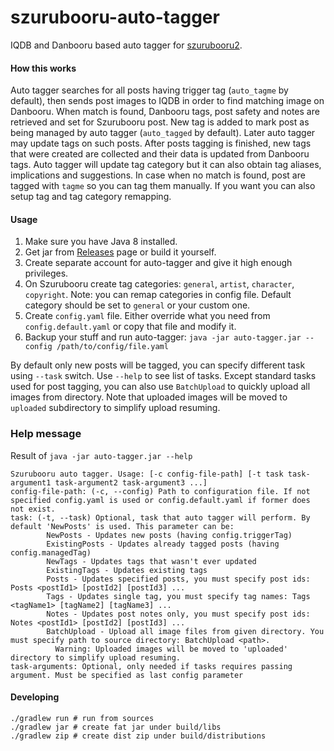 # szurubooru-auto-tagger

IQDB and Danbooru based auto tagger for [szurubooru2](https://github.com/rr-/szurubooru).

#### How this works
Auto tagger searches for all posts having trigger tag (`auto_tagme` by default), then sends post images to IQDB in order
to find matching image on Danbooru. When match is found, Danbooru tags, post safety and notes are retrieved and set for Szurubooru post.
New tag is added to mark post as being managed by auto tagger (`auto_tagged` by default). Later auto tagger may update
tags on such posts. After posts tagging is finished, new tags that were created are collected and their data is updated
from Danbooru tags. Auto tagger will update tag category but it can also obtain tag aliases, implications and suggestions.
In case when no match is found, post are tagged with `tagme` so you can tag them manually. If you want you can also setup
tag and tag category remapping.
 
#### Usage

1. Make sure you have Java 8 installed. 
2. Get jar from [Releases](https://github.com/kotcrab/szurubooru-auto-tagger/releases) page or build it yourself.
3. Create separate account for auto-tagger and give it high enough privileges.
4. On Szurubooru create tag categories: `general`, `artist`, `character`, `copyright`. Note: you can remap categories in config file.
Default category should be set to `general` or your custom one.
4. Create `config.yaml` file. Either override what you need from `config.default.yaml` or copy that file and modify it.
5. Backup your stuff and run auto-tagger: `java -jar auto-tagger.jar --config /path/to/config/file.yaml`

By default only new posts will be tagged, you can specify different task using `--task` switch. Use `--help` to see list of tasks.
Except standard tasks used for post tagging, you can also use `BatchUpload` to quickly upload all images from directory.
Note that uploaded images will be moved to `uploaded` subdirectory to simplify upload resuming.

### Help message
Result of `java -jar auto-tagger.jar --help`
```
Szurubooru auto tagger. Usage: [-c config-file-path] [-t task task-argument1 task-argument2 task-argument3 ...]
config-file-path: (-c, --config) Path to configuration file. If not specified config.yaml is used or config.default.yaml if former does not exist.
task: (-t, --task) Optional, task that auto tagger will perform. By default 'NewPosts' is used. This parameter can be:
        NewPosts - Updates new posts (having config.triggerTag)
        ExistingPosts - Updates already tagged posts (having config.managedTag)
        NewTags - Updates tags that wasn't ever updated
        ExistingTags - Updates existing tags
        Posts - Updates specified posts, you must specify post ids: Posts <postId1> [postId2] [postId3] ...
        Tags - Updates single tag, you must specify tag names: Tags <tagName1> [tagName2] [tagName3] ...
        Notes - Updates post notes only, you must specify post ids: Notes <postId1> [postId2] [postId3] ...
        BatchUpload - Upload all image files from given directory. You must specify path to source directory: BatchUpload <path>. 
          Warning: Uploaded images will be moved to 'uploaded' directory to simplify upload resuming.
task-arguments: Optional, only needed if tasks requires passing argument. Must be specified as last config parameter
```

#### Developing

```
./gradlew run # run from sources
./gradlew jar # create fat jar under build/libs
./gradlew zip # create dist zip under build/distributions
```
